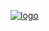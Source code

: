 [![logo](https://keithboice.github.io/.github/assets/logo.png)](https://raw.githubusercontent.com/keithboice/.github/docs/assets/logo.png)
